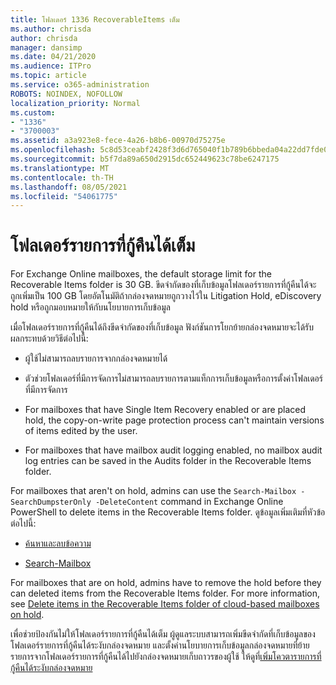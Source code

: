 ```yaml
---
title: โฟลเดอร์ 1336 RecoverableItems เต็ม
ms.author: chrisda
author: chrisda
manager: dansimp
ms.date: 04/21/2020
ms.audience: ITPro
ms.topic: article
ms.service: o365-administration
ROBOTS: NOINDEX, NOFOLLOW
localization_priority: Normal
ms.custom:
- "1336"
- "3700003"
ms.assetid: a3a923e8-fece-4a26-b8b6-00970d75275e
ms.openlocfilehash: 5c8d53ceabf2428f3d6d765040f1b789b6bbeda04a22dd7fde0d2d728fd17d93
ms.sourcegitcommit: b5f7da89a650d2915dc652449623c78be6247175
ms.translationtype: MT
ms.contentlocale: th-TH
ms.lasthandoff: 08/05/2021
ms.locfileid: "54061775"
---
```

# <a name="the-recoverable-items-folder-is-full"></a>โฟลเดอร์รายการที่กู้คืนได้เต็ม

For Exchange Online mailboxes, the default storage limit for the Recoverable Items folder is 30 GB. ขีดจํากัดของที่เก็บข้อมูลโฟลเดอร์รายการที่กู้คืนได้จะถูกเพิ่มเป็น 100 GB โดยอัตโนมัติถ้ากล่องจดหมายถูกวางไว้ใน Litigation Hold, eDiscovery hold หรือถูกมอบหมายให้กับนโยบายการเก็บข้อมูล

เมื่อโฟลเดอร์รายการที่กู้คืนได้ถึงขีดจํากัดของที่เก็บข้อมูล ฟังก์ชันการโยกย้ายกล่องจดหมายจะได้รับผลกระทบด้วยวิธีต่อไปนี้:

- ผู้ใช้ไม่สามารถลบรายการจากกล่องจดหมายได้

- ตัวช่วยโฟลเดอร์ที่มีการจัดการไม่สามารถลบรายการตามแท็กการเก็บข้อมูลหรือการตั้งค่าโฟลเดอร์ที่มีการจัดการ

- For mailboxes that have Single Item Recovery enabled or are placed hold, the copy-on-write page protection process can't maintain versions of items edited by the user.

- For mailboxes that have mailbox audit logging enabled, no mailbox audit log entries can be saved in the Audits folder in the Recoverable Items folder.

For mailboxes that aren't on hold, admins can use the `Search-Mailbox -SearchDumpsterOnly -DeleteContent` command in Exchange Online PowerShell to delete items in the Recoverable Items folder. ดูข้อมูลเพิ่มเติมที่หัวข้อต่อไปนี้:

- [ค้นหาและลบข้อความ](https://docs.microsoft.com/microsoft-365/compliance/search-for-and-delete-messagesadmin-help)

- [Search-Mailbox](https://docs.microsoft.com/powershell/module/exchange/mailboxes/Search-Mailbox)

For mailboxes that are on hold, admins have to remove the hold before they can deleted items from the Recoverable Items folder. For more information, see [Delete items in the Recoverable Items folder of cloud-based mailboxes on hold](https://docs.microsoft.com/microsoft-365/compliance/delete-items-in-the-recoverable-items-folder-of-mailboxes-on-hold).

เพื่อช่วยป้องกันไม่ให้โฟลเดอร์รายการที่กู้คืนได้เต็ม ผู้ดูแลระบบสามารถเพิ่มขีดจํากัดที่เก็บข้อมูลของโฟลเดอร์รายการที่กู้คืนได้ระงับกล่องจดหมาย และตั้งค่านโยบายการเก็บข้อมูลกล่องจดหมายที่ย้ายรายการจากโฟลเดอร์รายการที่กู้คืนได้ไปยังกล่องจดหมายเก็บถาวรของผู้ใช้ ให้ดูที่[เพิ่มโควตารายการที่กู้คืนได้ระงับกล่องจดหมาย](https://docs.microsoft.com/microsoft-365/compliance/increase-the-recoverable-quota-for-mailboxes-on-hold)
